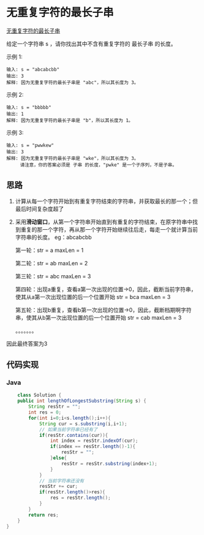 # 无重复字符的最长子串
[无重复字符的最长子串](https://leetcode.cn/problems/longest-substring-without-repeating-characters/)

给定一个字符串 s ，请你找出其中不含有重复字符的 最长子串 的长度。

示例 1:
```
输入: s = "abcabcbb"
输出: 3 
解释: 因为无重复字符的最长子串是 "abc"，所以其长度为 3。
```
示例 2:
```
输入: s = "bbbbb"
输出: 1
解释: 因为无重复字符的最长子串是 "b"，所以其长度为 1。
```
示例 3:
```
输入: s = "pwwkew"
输出: 3
解释: 因为无重复字符的最长子串是 "wke"，所以其长度为 3。
     请注意，你的答案必须是 子串 的长度，"pwke" 是一个子序列，不是子串。

```

## 思路
1. 计算从每一个字符开始到有重复字符结束的字符串，并获取最长的那一个；但最后时间复杂度超了
2. 采用**滑动窗口**，从第一个字符串开始直到有重复的字符结束，在原字符串中找到重复的那一个字符，再从那一个字符开始继续往后走，每走一个就计算当前字符串的长度。
   eg：abcabcbb

   第一轮：str = a  maxLen = 1

   第二轮：str = ab maxLen = 2

   第三轮：str = abc maxLen = 3

   第四轮：出现a重复，查看a第一次出现的位置->0，因此，截断当前字符串，使其从a第一次出现位置的后一个位置开始  str = bca maxLen = 3

   第五轮：出现b重复，查看b第一次出现的位置->0，因此，截断档期啊字符串，使其从b第一次出现位置的后一个位置开始 str = cab maxLen = 3

   。。。。。。。

因此最终答案为3
## 代码实现
### Java

```java
    class Solution {
    public int lengthOfLongestSubstring(String s) {
        String resStr = "";
        int res = 0;
        for(int i=0;i<s.length();i++){
            String cur = s.substring(i,i+1);
            // 如果当前字符串已经有了
            if(resStr.contains(cur)){
                int index = resStr.indexOf(cur);
                if(index == resStr.length()-1){
                    resStr = "";
                }else{
                    resStr = resStr.substring(index+1);
                }
            }
            // 当前字符串还没有
            resStr += cur;
            if(resStr.length()>res){
                res = resStr.length();
            }
        }
        return res;
    }
}    
```
    